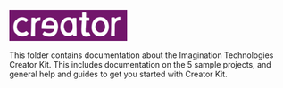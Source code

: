 ![Creator Logo](../creatorlogo.png)

This folder contains documentation about the Imagination Technologies Creator Kit. This includes documentation on the 5 sample projects, and general help and guides to get you started with Creator Kit.
